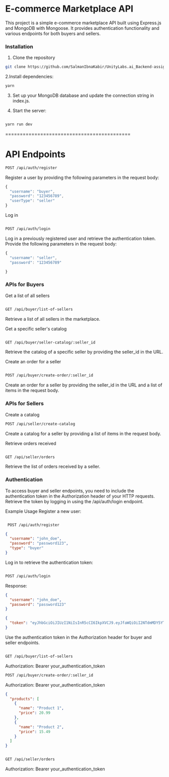 # E-commerce Marketplace API

This project is a simple e-commerce marketplace API built using Express.js and MongoDB with Mongoose. It provides authentication functionality and various endpoints for both buyers and sellers.

### Installation

1. Clone the repository

```bash
git clone https://github.com/SalmanIbnaKabir/UnityLabs.ai_Backend-assignment-
```

2.Install dependencies:

```bash
yarn
```

3. Set up your MongoDB database and update the connection string in index.js.

4. Start the server:

```bash

yarn run dev
```

===========================================

# API Endpoints

```bash
POST /api/auth/register

```

Register a user by providing the following parameters in the request body:

```js
{
  "username": "buyer",
  "password": "123456789",
  "userType": "seller"
}
```

Log in

```bash

POST /api/auth/login
```

Log in a previously registered user and retrieve the authentication token. Provide the following parameters in the request body:

```js
{
  "username": "seller",
  "password": "123456789"

}

```

### APIs for Buyers

Get a list of all sellers

```bash

GET /api/buyer/list-of-sellers
```

Retrieve a list of all sellers in the marketplace.

Get a specific seller's catalog

```bash

GET /api/buyer/seller-catalog/:seller_id
```

Retrieve the catalog of a specific seller by providing the seller_id in the URL.

Create an order for a seller

```bash

POST /api/buyer/create-order/:seller_id
```

Create an order for a seller by providing the seller_id in the URL and a list of items in the request body.

### APIs for Sellers

Create a catalog

```bash
POST /api/seller/create-catalog

```

Create a catalog for a seller by providing a list of items in the request body.

Retrieve orders received

```bash

GET /api/seller/orders
```

Retrieve the list of orders received by a seller.

### Authentication

To access buyer and seller endpoints, you need to include the authentication token in the Authorization header of your HTTP requests. Retrieve the token by logging in using the /api/auth/login endpoint.

Example Usage
Register a new user:

```bash

 POST /api/auth/register
```

```json
{
  "username": "john_doe",
  "password": "password123",
  "type": "buyer"
}
```

Log in to retrieve the authentication token:

```bash

POST /api/auth/login
```

Response:

```json
{
  "username": "john_doe",
  "password": "password123"
}
```

```json
{
  "token": "eyJhbGciOiJIUzI1NiIsInR5cCI6IkpXVCJ9.eyJfaWQiOiI2NTdmMDY5YTUyNzQ1MmMyMTYxNThlZTQiLCJpYXQiOjE3MDI4MjM2Mjl9.EiXbG86oES6kfB6UR-SNSb15B1PQxGY9Uu7o-mbAfdE"
}
```

Use the authentication token in the Authorization header for buyer and seller endpoints.

```bash

GET /api/buyer/list-of-sellers
```

Authorization: Bearer your_authentication_token

```bash
POST /api/buyer/create-order/:seller_id
```

Authorization: Bearer your_authentication_token

```json
{
  "products": [
    {
      "name": "Product 1",
      "price": 20.99
    },
    {
      "name": "Product 2",
      "price": 15.49
    }
  ]
}
```

```bash

GET /api/seller/orders
```

Authorization: Bearer your_authentication_token
